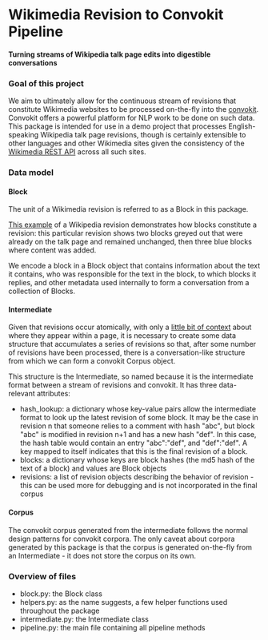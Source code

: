 # Wikimedia Revision to Convokit Pipeline
#### Turning streams of Wikipedia talk page edits into digestible conversations

### Goal of this project
We aim to ultimately allow for the continuous stream of revisions that constitute Wikimedia websites to be processed on-the-fly into the [convokit](https://convokit.cornell.edu/). Convokit offers a powerful platform for NLP work to be done on such data. This package is intended for use in a demo project that processes English-speaking Wikipedia talk page revisions, though is certainly extensible to other languages and other Wikimedia sites given the consistency of the [Wikimedia REST API](https://www.mediawiki.org/wiki/REST_API) across all such sites.

### Data model
#### Block
The unit of a Wikimedia revision is referred to as a Block in this package. 

[This example](https://en.wikipedia.org/w/index.php?diff=534071961&oldid=534071347&title=Talk:Cornell_University) of a Wikipedia revision demonstrates how blocks constitute a revision: this particular revision shows two blocks greyed out that were already on the talk page and remained unchanged, then three blue blocks where content was added. 

We encode a block in a Block object that contains information about the text it contains, who was responsible for the text in the block, to which blocks it replies, and other metadata used internally to form a conversation from a collection of Blocks. 

#### Intermediate
Given that revisions occur atomically, with only a [little bit of context](https://en.wikipedia.org/w/index.php?diff=552007054&oldid=551989417&title=Talk:Cornell_University) about where they appear within a page, it is necessary to create some data structure that accumulates a series of revisions so that, after some number of revisions have been processed, there is a conversation-like structure from which we can form a convokit Corpus object. 

This structure is the Intermediate, so named because it is the intermediate format between a stream of revisions and convokit. It has three data-relevant attributes:

- hash_lookup: a dictionary whose key-value pairs allow the intermediate format to look up the latest revision of some block. It may be the case in revision n that someone relies to a comment with hash "abc", but block "abc" is modified in revision n+1 and has a new hash "def". In this case, the hash table would contain an entry "abc":"def", and "def":"def". A key mapped to itself indicates that this is the final revision of a block.
- blocks: a dictionary whose keys are block hashes (the md5 hash of the text of a block) and values are Block objects
- revisions: a list of revision objects describing the behavior of revision - this can be used more for debugging and is not incorporated in the final corpus

#### Corpus
The convokit corpus generated from the intermediate follows the normal design patterns for convokit corpora. The only caveat about corpora generated by this package is that the corpus is generated on-the-fly from an Intermediate - it does not store the corpus on its own.  



### Overview of files
 - block.py: the Block class
 - helpers.py: as the name suggests, a few helper functions used throughout the package
 - intermediate.py: the Intermediate class
 - pipeline.py: the main file containing all pipeline methods

<!-- ### Implementation
The procedure for conversion is broken down into three parts: fetching, processing, and conversion. All three of these steps happen every time the core function of this package (get_corpus) is invoked.

#### 1. Fetching
We use the Wikimedia REST API

#### 2. Conversion
 -->
